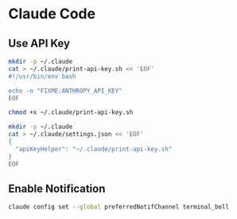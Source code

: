 # Claude Code

## Use API Key

```sh
mkdir -p ~/.claude
cat > ~/.claude/print-api-key.sh << 'EOF'
#!/usr/bin/env bash

echo -n "FIXME:ANTHROPY_API_KEY"
EOF

chmod +x ~/.claude/print-api-key.sh
```

```sh
mkdir -p ~/.claude
cat > ~/.claude/settings.json << 'EOF'
{
  "apiKeyHelper": "~/.claude/print-api-key.sh"
}
EOF
```

## Enable Notification

```sh
claude config set --global preferredNotifChannel terminal_bell
```
